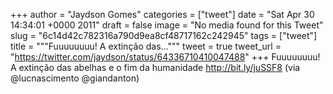 
+++
author = "Jaydson Gomes"
categories = ["tweet"]
date = "Sat Apr 30 14:34:01 +0000 2011"
draft = false
image = "No media found for this Tweet"
slug = "6c14d42c782316a790d9ea8cf48717162c242945"
tags = ["tweet"]
title = """Fuuuuuuuu! A extinção das..."""
tweet = true
tweet_url = "https://twitter.com/jaydson/status/64336710410047488"
+++
Fuuuuuuuu! A extinção das abelhas e o fim da humanidade http://bit.ly/juSSF8 (via @lucnascimento @giandanton)
